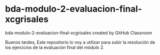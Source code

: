 # bda-modulo-2-evaluacion-final-xcgrisales
bda-modulo-2-evaluacion-final-xcgrisales created by GitHub Classroom

Buenos tardes, 
Este repositorio lo voy a utilizar para subir la resolución de los ejercicios de la evaluación final del módulo 2. 